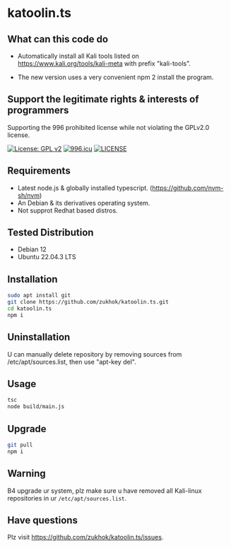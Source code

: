 # katoolin.ts

## What can this code do

- Automatically install all Kali tools listed on https://www.kali.org/tools/kali-meta with prefix "kali-tools".

- The new version uses a very convenient npm 2 install the program.

## Support the legitimate rights & interests of programmers

Supporting the 996 prohibited license while not violating the GPLv2.0 license.

[![License: GPL v2](https://img.shields.io/badge/License-GPL%20v2-blue.svg)](https://www.gnu.org/licenses/old-licenses/gpl-2.0.en.html) [![996.icu](https://img.shields.io/badge/link-996.icu-red.svg)](https://996.icu) [![LICENSE](https://img.shields.io/badge/license-NPL%20(The%20996%20Prohibited%20License)-blue.svg)](https://github.com/996icu/996.ICU/blob/master/LICENSE)

## Requirements

- Latest node.js & globally installed typescript. (https://github.com/nvm-sh/nvm)
- An Debian & its derivatives operating system.
- Not supprot Redhat based distros.

## Tested Distribution

- Debian 12
- Ubuntu 22.04.3 LTS

## Installation

```bash
sudo apt install git
git clone https://github.com/zukhok/katoolin.ts.git
cd katoolin.ts
npm i
```

## Uninstallation

U can manually delete repository by removing sources from /etc/apt/sources.list, then use "apt-key del".

## Usage

```bash
tsc
node build/main.js
```

## Upgrade

```bash
git pull
npm i
```

## Warning

B4 upgrade ur system, plz make sure u have removed all Kali-linux repositories in ur `/etc/apt/sources.list`.

## Have questions

Plz visit https://github.com/zukhok/katoolin.ts/issues.